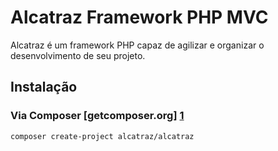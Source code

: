 # Alcatraz Framework PHP MVC

Alcatraz é um framework PHP capaz de agilizar e organizar o desenvolvimento de seu projeto. 

## Instalação 
### Via Composer  [getcomposer.org] [1]

```sh
composer create-project alcatraz/alcatraz
```

[1]:http://getcomposer.org/


